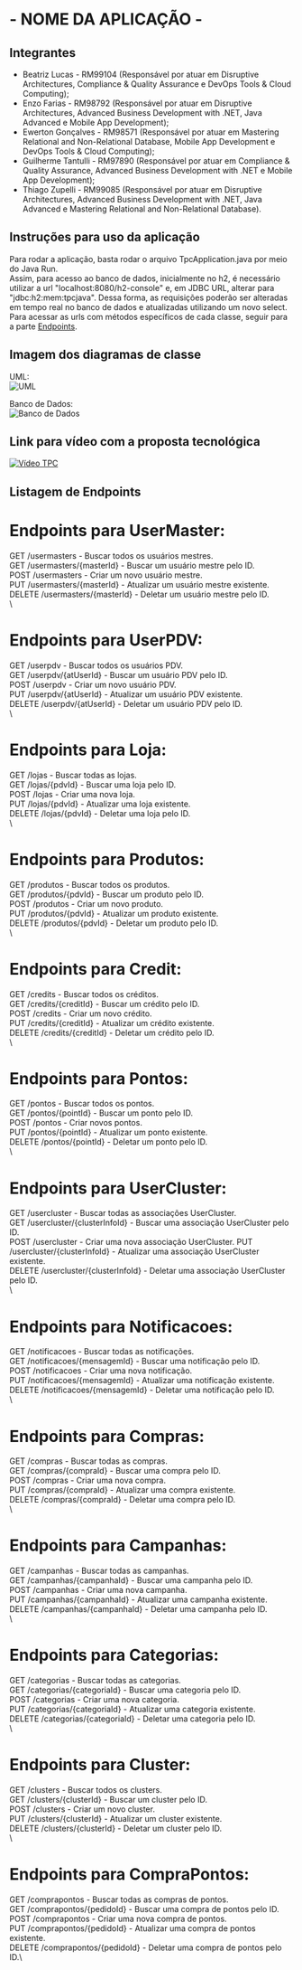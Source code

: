 # - NOME DA APLICAÇÃO -

## Integrantes
- Beatriz Lucas - RM99104 (Responsável por atuar em Disruptive Architectures, Compliance & Quality Assurance e DevOps Tools & Cloud Computing);
- Enzo Farias - RM98792 (Responsável por atuar em Disruptive Architectures, Advanced Business Development with .NET, Java Advanced e Mobile App Development);
- Ewerton Gonçalves - RM98571 (Responsável por atuar em Mastering Relational and Non-Relational Database, Mobile App Development e DevOps Tools & Cloud Computing);
- Guilherme Tantulli - RM97890 (Responsável por atuar em Compliance & Quality Assurance, Advanced Business Development with .NET e Mobile App Development);
- Thiago Zupelli - RM99085 (Responsável por atuar em Disruptive Architectures, Advanced Business Development with .NET, Java Advanced e Mastering Relational and Non-Relational Database).

## Instruções para uso da aplicação
Para rodar a aplicação, basta rodar o arquivo TpcApplication.java por meio do Java Run.\
Assim, para acesso ao banco de dados, inicialmente no h2, é necessário utilizar a url "localhost:8080/h2-console" e, em JDBC URL, alterar para "jdbc:h2:mem:tpcjava". Dessa forma, as requisições poderão ser alteradas em tempo real no banco de dados e atualizadas utilizando um novo select.\
Para acessar as urls com métodos específicos de cada classe, seguir para a parte [Endpoints](#listagem-de-endpoints).

## Imagem dos diagramas de classe
UML:\
![UML](./images/TPC-Challenge24v1.png)

Banco de Dados:\
![Banco de Dados](./images/DB_TPC.png)

## Link para vídeo com a proposta tecnológica
[![Vídeo TPC](http://img.youtube.com/vi/D7EWoFBEPvs/0.jpg)](http://www.youtube.com/watch?v=D7EWoFBEPvs)

## Listagem de Endpoints
# Endpoints para UserMaster:
GET /usermasters - Buscar todos os usuários mestres.\
GET /usermasters/{masterId} - Buscar um usuário mestre pelo ID.\
POST /usermasters - Criar um novo usuário mestre.\
PUT /usermasters/{masterId} - Atualizar um usuário mestre existente.\
DELETE /usermasters/{masterId} - Deletar um usuário mestre pelo ID.\
\
# Endpoints para UserPDV:
GET /userpdv - Buscar todos os usuários PDV.\
GET /userpdv/{atUserId} - Buscar um usuário PDV pelo ID.\
POST /userpdv - Criar um novo usuário PDV.\
PUT /userpdv/{atUserId} - Atualizar um usuário PDV existente.\
DELETE /userpdv/{atUserId} - Deletar um usuário PDV pelo ID.\
\
# Endpoints para Loja:
GET /lojas - Buscar todas as lojas.\
GET /lojas/{pdvId} - Buscar uma loja pelo ID.\
POST /lojas - Criar uma nova loja.\
PUT /lojas/{pdvId} - Atualizar uma loja existente.\
DELETE /lojas/{pdvId} - Deletar uma loja pelo ID.\
\
# Endpoints para Produtos:
GET /produtos - Buscar todos os produtos.\
GET /produtos/{pdvId} - Buscar um produto pelo ID.\
POST /produtos - Criar um novo produto.\
PUT /produtos/{pdvId} - Atualizar um produto existente.\
DELETE /produtos/{pdvId} - Deletar um produto pelo ID.\
\
# Endpoints para Credit:
GET /credits - Buscar todos os créditos.\
GET /credits/{creditId} - Buscar um crédito pelo ID.\
POST /credits - Criar um novo crédito.\
PUT /credits/{creditId} - Atualizar um crédito existente.\
DELETE /credits/{creditId} - Deletar um crédito pelo ID.\
\
# Endpoints para Pontos:
GET /pontos - Buscar todos os pontos.\
GET /pontos/{pointId} - Buscar um ponto pelo ID.\
POST /pontos - Criar novos pontos.\
PUT /pontos/{pointId} - Atualizar um ponto existente.\
DELETE /pontos/{pointId} - Deletar um ponto pelo ID.\
\
# Endpoints para UserCluster:
GET /usercluster - Buscar todas as associações UserCluster.\
GET /usercluster/{clusterInfoId} - Buscar uma associação UserCluster pelo ID.\
POST /usercluster - Criar uma nova associação UserCluster.
PUT /usercluster/{clusterInfoId} - Atualizar uma associação UserCluster existente.\
DELETE /usercluster/{clusterInfoId} - Deletar uma associação UserCluster pelo ID.\
\
# Endpoints para Notificacoes:
GET /notificacoes - Buscar todas as notificações.\
GET /notificacoes/{mensagemId} - Buscar uma notificação pelo ID.\
POST /notificacoes - Criar uma nova notificação.\
PUT /notificacoes/{mensagemId} - Atualizar uma notificação existente.\
DELETE /notificacoes/{mensagemId} - Deletar uma notificação pelo ID.\
\
# Endpoints para Compras:
GET /compras - Buscar todas as compras.\
GET /compras/{compraId} - Buscar uma compra pelo ID.\
POST /compras - Criar uma nova compra.\
PUT /compras/{compraId} - Atualizar uma compra existente.\
DELETE /compras/{compraId} - Deletar uma compra pelo ID.\
\
# Endpoints para Campanhas:
GET /campanhas - Buscar todas as campanhas.\
GET /campanhas/{campanhaId} - Buscar uma campanha pelo ID.\
POST /campanhas - Criar uma nova campanha.\
PUT /campanhas/{campanhaId} - Atualizar uma campanha existente.\
DELETE /campanhas/{campanhaId} - Deletar uma campanha pelo ID.\
\
# Endpoints para Categorias:
GET /categorias - Buscar todas as categorias.\
GET /categorias/{categoriaId} - Buscar uma categoria pelo ID.\
POST /categorias - Criar uma nova categoria.\
PUT /categorias/{categoriaId} - Atualizar uma categoria existente.\
DELETE /categorias/{categoriaId} - Deletar uma categoria pelo ID.\
\
# Endpoints para Cluster:
GET /clusters - Buscar todos os clusters.\
GET /clusters/{clusterId} - Buscar um cluster pelo ID.\
POST /clusters - Criar um novo cluster.\
PUT /clusters/{clusterId} - Atualizar um cluster existente.\
DELETE /clusters/{clusterId} - Deletar um cluster pelo ID.\
\
# Endpoints para CompraPontos:
GET /comprapontos - Buscar todas as compras de pontos.\
GET /comprapontos/{pedidoId} - Buscar uma compra de pontos pelo ID.\
POST /comprapontos - Criar uma nova compra de pontos.\
PUT /comprapontos/{pedidoId} - Atualizar uma compra de pontos existente.\
DELETE /comprapontos/{pedidoId} - Deletar uma compra de pontos pelo ID.\


